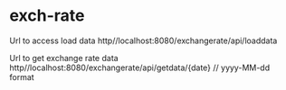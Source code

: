 # exch-rate

Url to access load data http//localhost:8080/exchangerate/api/loaddata

Url to get exchange rate data http//localhost:8080/exchangerate/api/getdata/{date}  // yyyy-MM-dd format
